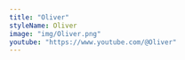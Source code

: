 ```yaml
---
title: "Oliver"
styleName: Oliver
image: "img/Oliver.png"
youtube: "https://www.youtube.com/@Oliver"
---
```

